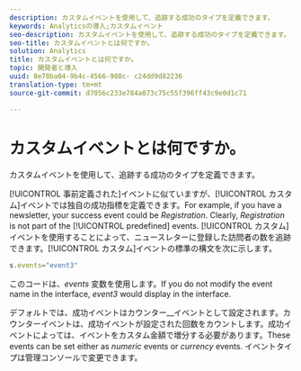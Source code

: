 ```yaml
---
description: カスタムイベントを使用して、追跡する成功のタイプを定義できます。
keywords: Analyticsの導入;カスタムイベント
seo-description: カスタムイベントを使用して、追跡する成功のタイプを定義できます。
seo-title: カスタムイベントとは何ですか。
solution: Analytics
title: カスタムイベントとは何ですか。
topic: 開発者と導入
uuid: 8e78ba04-9b4c-4566-980c- c24dd9d82236
translation-type: tm+mt
source-git-commit: d7056c233e784a073c75c55f396ff43c9e0d1c71

---
```



# カスタムイベントとは何ですか。

カスタムイベントを使用して、追跡する成功のタイプを定義できます。

[!UICONTROL 事前定義された]イベントに似ていますが、[!UICONTROL カスタム]イベントでは独自の成功指標を定義できます。For example, if you have a newsletter, your success event could be _Registration_. Clearly, _Registration_ is not part of the [!UICONTROL predefined] events. [!UICONTROL カスタム]イベントを使用することによって、ニュースレターに登録した訪問者の数を追跡できます。[!UICONTROL カスタム]イベントの標準の構文を次に示します。

```js
s.events="event3"
```

このコードは、_events_ 変数を使用します。If you do not modify the event name in the interface, _event3_ would display in the interface.

デフォルトでは、成功イベントはカウンター&#x200B;__&#x200B;イベントとして設定されます。カウンターイベントは、成功イベントが設定された回数をカウントします。成功イベントによっては、イベントをカスタム金額で増分する必要があります。These events can be set either as _numeric_ events or _currency_ events. イベントタイプは管理コンソールで変更できます。
